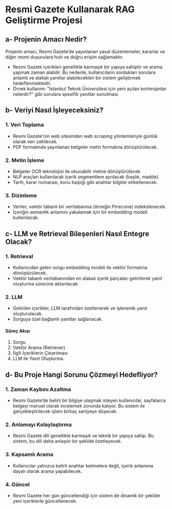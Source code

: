 # Resmi Gazete Kullanarak RAG Geliştirme Projesi

## **a- Projenin Amacı Nedir?**
Projenin amacı, Resmi Gazete’de yayınlanan yasal düzenlemeler, kararlar ve diğer resmi duyurulara hızlı ve doğru erişim sağlamaktır. 
- Resmi Gazete içerikleri genellikle karmaşık bir yapıya sahiptir ve arama yapmak zaman alabilir. Bu nedenle, kullanıcıların sordukları sorulara anlamlı ve alakalı yanıtlar alabilecekleri bir sistem geliştirmek hedeflenmektedir.
- Örnek kullanım: "İstanbul Teknik Üniversitesi için yeni açılan kontenjanlar nelerdir?" gibi sorulara spesifik yanıtlar sunulması.


## **b- Veriyi Nasıl İşleyeceksiniz?**

### 1. **Veri Toplama**
- Resmi Gazete'nin web sitesinden web scraping yöntemleriyle günlük olarak veri çekilecek.
- PDF formatında yayınlanan belgeler metin formatına dönüştürülecek.

### 2. **Metin İşleme**
- Belgeler OCR teknolojisi ile okunabilir metne dönüştürülecek.
- NLP araçları kullanılarak içerik segmentlere ayrılacak (başlık, madde).
- Tarih, karar numarası, konu başlığı gibi anahtar bilgiler etiketlenecek.

### 3. **Dizinleme**
- Veriler, vektör tabanlı bir veritabanına (örneğin Pinecone) indekslenecek.
- İçeriğin semantik anlamını yakalamak için bir embedding modeli kullanılacak.


## **c- LLM ve Retrieval Bileşenleri Nasıl Entegre Olacak?**

### 1. **Retrieval**
- Kullanıcıdan gelen sorgu embedding modeli ile vektör formatına dönüştürülecek.
- Vektör tabanlı veritabanından en alakalı içerik parçaları getirilerek yanıt oluşturma sürecine aktarılacak.

### 2. **LLM**
- Getirilen içerikler, LLM tarafından özetlenerek ve işlenerek yanıt oluşturulacak.
- Sorguya özel bağlamlı yanıtlar sağlanacak.

#### **Süreç Akışı**
1. Sorgu
2. Vektör Arama (Retriever) 
3. İlgili İçeriklerin Çıkarılması
4. LLM ile Yanıt Oluşturma.


## **d- Bu Proje Hangi Sorunu Çözmeyi Hedefliyor?**

### 1. **Zaman Kaybını Azaltma**
- Resmi Gazete’de belirli bir bilgiye ulaşmak isteyen kullanıcılar, sayfalarca belgeyi manuel olarak incelemek zorunda kalıyor. Bu sistem ile gerçekleştirilecek işlem birkaç saniyeye düşecek.

### 2. **Anlamayı Kolaylaştırma**
- Resmi Gazete dili genellikle karmaşık ve teknik bir yapıya sahip. Bu sistem, bu dili daha anlaşılır bir şekilde özetleyecek.

### 3. **Kapsamlı Arama**
- Kullanıcılar yalnızca belirli anahtar kelimelere değil, içerik anlamına dayalı olarak arama yapabilecek.

### 4. **Güncel**
- Resmi Gazete her gün güncellendiği için sistem de dinamik bir şekilde yeni içeriklerle güncellenecek.